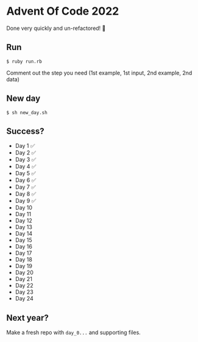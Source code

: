 # Advent Of Code 2022

Done very quickly and un-refactored! 🙂

## Run

`$ ruby run.rb`

Comment out the step you need (1st example, 1st input, 2nd example, 2nd data)

## New day

`$ sh new_day.sh`

## Success?

- Day 1 ✅
- Day 2 ✅
- Day 3 ✅
- Day 4 ✅
- Day 5 ✅
- Day 6 ✅
- Day 7 ✅
- Day 8 ✅
- Day 9 ✅
- Day 10 
- Day 11 
- Day 12
- Day 13 
- Day 14 
- Day 15 
- Day 16
- Day 17 
- Day 18
- Day 19
- Day 20 
- Day 21  
- Day 22 
- Day 23  
- Day 24 
## Next year?

Make a fresh repo with `day_0...` and supporting files.
